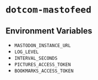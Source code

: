 # `dotcom-mastofeed`

## Environment Variables

- `MASTODON_INSTANCE_URL`
- `LOG_LEVEL`
- `INTERVAL_SECONDS`
- `PICTURES_ACCESS_TOKEN`
- `BOOKMARKS_ACCESS_TOKEN`
